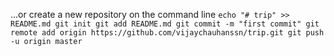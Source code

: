 …or create a new repository on the command line
``
echo "# trip" >> README.md
git init
git add README.md
git commit -m "first commit"
git remote add origin https://github.com/vijaychauhanssn/trip.git
git push -u origin master
``
